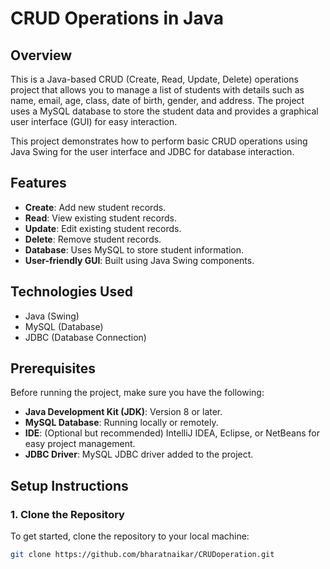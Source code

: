 # CRUD Operations in Java

## Overview
This is a Java-based CRUD (Create, Read, Update, Delete) operations project that allows you to manage a list of students with details such as name, email, age, class, date of birth, gender, and address. The project uses a MySQL database to store the student data and provides a graphical user interface (GUI) for easy interaction.

This project demonstrates how to perform basic CRUD operations using Java Swing for the user interface and JDBC for database interaction.

## Features
- **Create**: Add new student records.
- **Read**: View existing student records.
- **Update**: Edit existing student records.
- **Delete**: Remove student records.
- **Database**: Uses MySQL to store student information.
- **User-friendly GUI**: Built using Java Swing components.

## Technologies Used
- Java (Swing)
- MySQL (Database)
- JDBC (Database Connection)

## Prerequisites
Before running the project, make sure you have the following:
- **Java Development Kit (JDK)**: Version 8 or later.
- **MySQL Database**: Running locally or remotely.
- **IDE**: (Optional but recommended) IntelliJ IDEA, Eclipse, or NetBeans for easy project management.
- **JDBC Driver**: MySQL JDBC driver added to the project.

## Setup Instructions

### 1. Clone the Repository
To get started, clone the repository to your local machine:
```bash
git clone https://github.com/bharatnaikar/CRUDoperation.git
